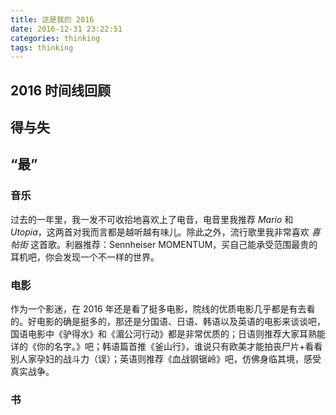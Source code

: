 ```yaml
---
title: 这是我的 2016
date: 2016-12-31 23:22:51
categories: thinking
tags: thinking
---
```


## 2016 时间线回顾

## 得与失

## “最”
### 音乐
过去的一年里，我一发不可收拾地喜欢上了电音，电音里我推荐 *Mario* 和 *Utopia*，这两首对我而言都是越听越有味儿。除此之外，流行歌里我非常喜欢 *喜帖街* 这首歌。利器推荐：Sennheiser MOMENTUM，买自己能承受范围最贵的耳机吧，你会发现一个不一样的世界。

### 电影
作为一个影迷，在 2016 年还是看了挺多电影，院线的优质电影几乎都是有去看的。好电影的确是挺多的，那还是分国语、日语、韩语以及英语的电影来谈谈吧，国语电影中《驴得水》和《湄公河行动》都是非常优质的；日语则推荐大家耳熟能详的《你的名字。》吧；韩语篇首推《釜山行》，谁说只有欧美才能拍丧尸片+看看别人家孕妇的战斗力（误）；英语则推荐《血战钢锯岭》吧，仿佛身临其境，感受真实战争。

### 书


##

